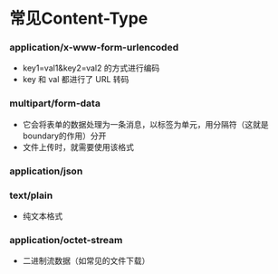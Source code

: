 # 常见Content-Type

### application/x-www-form-urlencoded
* key1=val1&key2=val2 的方式进行编码
* key 和 val 都进行了 URL 转码

### multipart/form-data
* 它会将表单的数据处理为一条消息，以标签为单元，用分隔符（这就是boundary的作用）分开
* 文件上传时，就需要使用该格式

### application/json

### text/plain 
* 纯文本格式

### application/octet-stream
* 二进制流数据（如常见的文件下载）
